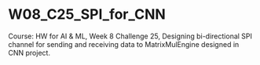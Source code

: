 # W08_C25_SPI_for_CNN
Course: HW for AI &amp; ML, Week 8 Challenge 25, Designing bi-directional SPI channel for sending and receiving data to MatrixMulEngine designed in CNN project.
